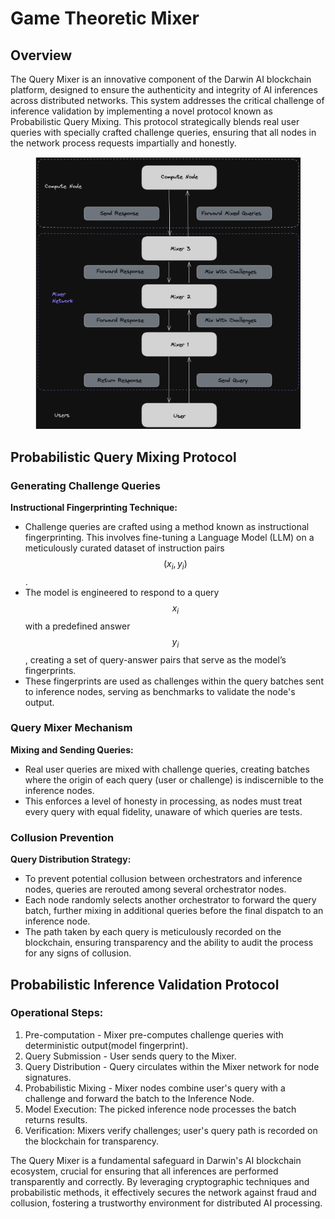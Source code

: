 # Game Theoretic Mixer

## Overview

The Query Mixer is an innovative component of the Darwin AI blockchain platform, designed to ensure the authenticity and integrity of AI inferences across distributed networks. This system addresses the critical challenge of inference validation by implementing a novel protocol known as Probabilistic Query Mixing. This protocol strategically blends real user queries with specially crafted challenge queries, ensuring that all nodes in the network process requests impartially and honestly.

<div align="left">

<figure><img src="../.gitbook/assets/image.png" alt=""><figcaption></figcaption></figure>

</div>

## Probabilistic Query Mixing Protocol

### **Generating Challenge Queries**

**Instructional Fingerprinting Technique:**

* Challenge queries are crafted using a method known as instructional fingerprinting. This involves fine-tuning a Language Model (LLM) on a meticulously curated dataset of instruction pairs $$(x_i, y_i)$$.
* The model is engineered to respond to a query $$x_i$$ with a predefined answer $$y_i$$, creating a set of query-answer pairs that serve as the model’s fingerprints.
* These fingerprints are used as challenges within the query batches sent to inference nodes, serving as benchmarks to validate the node's output.

### **Query Mixer Mechanism**

**Mixing and Sending Queries:**

* Real user queries are mixed with challenge queries, creating batches where the origin of each query (user or challenge) is indiscernible to the inference nodes.
* This enforces a level of honesty in processing, as nodes must treat every query with equal fidelity, unaware of which queries are tests.

### **Collusion Prevention**

**Query Distribution Strategy:**

* To prevent potential collusion between orchestrators and inference nodes, queries are rerouted among several orchestrator nodes.
* Each node randomly selects another orchestrator to forward the query batch, further mixing in additional queries before the final dispatch to an inference node.
* The path taken by each query is meticulously recorded on the blockchain, ensuring transparency and the ability to audit the process for any signs of collusion.



## Probabilistic Inference Validation Protocol

### Operational Steps:

1. Pre-computation - Mixer pre-computes challenge queries with deterministic output(model fingerprint).
2. Query Submission - User sends query to the Mixer.
3. Query Distribution - Query circulates within the Mixer network for node signatures.
4. Probabilistic Mixing - Mixer nodes combine user's query with a challenge and forward the batch to the Inference Node.
5. Model Execution: The picked inference node processes the batch returns results.
6. Verification: Mixers verify challenges; user's query path is recorded on the blockchain for transparency.



The Query Mixer is a fundamental safeguard in Darwin's AI blockchain ecosystem, crucial for ensuring that all inferences are performed transparently and correctly. By leveraging cryptographic techniques and probabilistic methods, it effectively secures the network against fraud and collusion, fostering a trustworthy environment for distributed AI processing.
